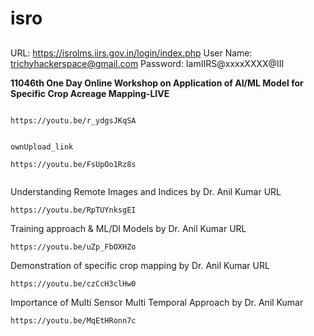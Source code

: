 # isro



##
URL: https://isrolms.iirs.gov.in/login/index.php
User Name: trichyhackerspace@gmail.com
Password: IamIIRS@xxxxXXXX@III





**11046th One Day Online Workshop on Application of AI/ML Model for Specific Crop Acreage Mapping-LIVE**


	
```

https://youtu.be/r_ydgsJKqSA


ownUpload_link

https://youtu.be/FsUpOo1Rz8s


```






Understanding Remote Images and Indices by Dr. Anil Kumar URL


```
https://youtu.be/RpTUYnksgEI

```


Training approach & ML/Dl Models by Dr. Anil Kumar URL

```
https://youtu.be/uZp_FbOXHZo

```



Demonstration of specific crop mapping by Dr. Anil Kumar URL


```
https://youtu.be/czCcH3clHw0

```


Importance of Multi Sensor Multi Temporal Approach by Dr. Anil Kumar



```
https://youtu.be/MqEtHRonn7c

```



